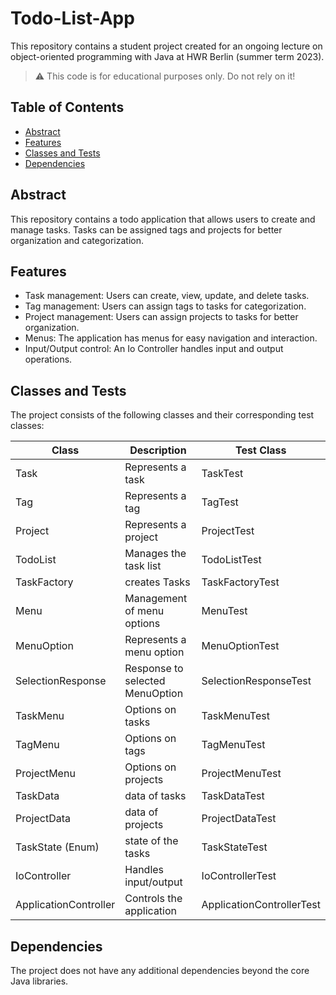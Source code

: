 # Todo-List-App

This repository contains a student project created for an ongoing lecture on object-oriented programming with Java at HWR Berlin (summer term 2023).

> :warning: This code is for educational purposes only. Do not rely on it!

## Table of Contents

- [Abstract](#abstract)
- [Features](#features)
- [Classes and Tests](#classes-and-tests)
- [Dependencies](#dependencies)

## Abstract

This repository contains a todo application that allows users to create and manage tasks. Tasks can be assigned tags and projects for better organization and categorization.

## Features

- Task management: Users can create, view, update, and delete tasks.
- Tag management: Users can assign tags to tasks for categorization.
- Project management: Users can assign projects to tasks for better organization.
- Menus: The application has menus for easy navigation and interaction.
- Input/Output control: An Io Controller handles input and output operations.

## Classes and Tests

The project consists of the following classes and their corresponding test classes:


| Class                | Description                 | Test Class                |
|----------------------|-----------------------------|---------------------------|
| Task                 | Represents a task            | TaskTest                  |
| Tag                  | Represents a tag             | TagTest                   |
| Project              | Represents a project         | ProjectTest               |
| TodoList             | Manages the task list        | TodoListTest              |
| TaskFactory          | creates Tasks                | TaskFactoryTest           |
| Menu                 | Management of menu options   | MenuTest                  |
| MenuOption           | Represents a menu option     | MenuOptionTest            |
| SelectionResponse    | Response to selected MenuOption   | SelectionResponseTest|
| TaskMenu             | Options on tasks             | TaskMenuTest              |
| TagMenu              | Options on tags              | TagMenuTest               |
| ProjectMenu          | Options on projects          | ProjectMenuTest           |
| TaskData             | data of tasks                | TaskDataTest              |
| ProjectData          | data of projects             | ProjectDataTest           |
| TaskState (Enum)     | state of the tasks           | TaskStateTest             |
| IoController         | Handles input/output         | IoControllerTest          |
| ApplicationController | Controls the application    | ApplicationControllerTest  |

## Dependencies

The project does not have any additional dependencies beyond the core Java libraries.

